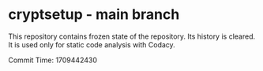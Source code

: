 # cryptsetup - main branch

This repository contains frozen state of the repository.
Its history is cleared. It is used only for static code
analysis with Codacy.

Commit Time: 1709442430